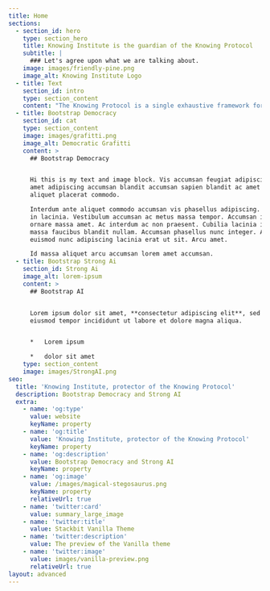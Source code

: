 ```yaml
---
title: Home
sections:
  - section_id: hero
    type: section_hero
    title: Knowing Institute is the guardian of the Knowing Protocol
    subtitle: |
      ### Let's agree upon what we are talking about.
    image: images/friendly-pine.png
    image_alt: Knowing Institute Logo
  - title: Text
    section_id: intro
    type: section_content
    content: "The Knowing Protocol is a single exhaustive framework for representing individual and collective sense-making, accumulating knowledge, and enable efficient information transfer between humans and machines.\_\n\nKnowing Institute protects the protocol and coordinates the continuous growth of content.\n\n### What is it for?\n\nThere are two main areas where the protocol can be used, and we estimate the number of applications will increase tremendously in the coming years.\n\n## Bootstrap Democracy\n\nRapid technological development puts a lot of stress on democratic systems. In order for democracy to work, a majority of us must learn how to handle a much greater complexity. Unfortunately, it is going to take some time for educational systems to transform a global society. Even an optimistic prognosis would say it takes at least another 2-3 generations. And it doesn't take a pessimist to think that might be too late.\n\nKnowing Protocol is a way of hacking the system. Using Personal Ai would\n\nand analyze complex give more people the ability to familiarize themselves with complex problems by using a kind of distributed Ai, ie that Ai becomes a tool for creating a better democracy upside down rather than creating control upside down, and partly to create traceability in how Ai creates models of reality.\n\n## Bootstrap Symbolic AI\n\nAlthough promising, there have been some objectives ragarding Symbolic AI.\n\n### Applications\n\nWe think there will be a number of applications in the future.\n\n##### Wiki Knowing\n\n*   Add content to the Knowing Graph in a Wiki-style environment\n\n*   Get access to you own powerful and personal symbolic AI\n\n*   Analyze any text and find what it really means\n\n*   Create personal and shared Notebooks\n\n*   Create crowd-sourcing campaigns\n"
  - title: Bootstrap Democracy
    section_id: cat
    type: section_content
    image: images/grafitti.png
    image_alt: Democratic Grafitti
    content: >
      ## Bootstrap Democracy


      Hi this is my text and image block. Vis accumsan feugiat adipiscing nisl
      amet adipiscing accumsan blandit accumsan sapien blandit ac amet faucibus
      aliquet placerat commodo.

      Interdum ante aliquet commodo accumsan vis phasellus adipiscing. Ornare a
      in lacinia. Vestibulum accumsan ac metus massa tempor. Accumsan in lacinia
      ornare massa amet. Ac interdum ac non praesent. Cubilia lacinia interdum
      massa faucibus blandit nullam. Accumsan phasellus nunc integer. Accumsan
      euismod nunc adipiscing lacinia erat ut sit. Arcu amet.

      Id massa aliquet arcu accumsan lorem amet accumsan.
  - title: Bootstrap Strong Ai
    section_id: Strong Ai
    image_alt: lorem-ipsum
    content: >
      ## Bootstrap AI


      Lorem ipsum dolor sit amet, **consectetur adipiscing elit**, sed do
      eiusmod tempor incididunt ut labore et dolore magna aliqua.


      *   Lorem ipsum

      *   dolor sit amet
    type: section_content
    image: images/StrongAI.png
seo:
  title: 'Knowing Institute, protector of the Knowing Protocol'
  description: Bootstrap Democracy and Strong AI
  extra:
    - name: 'og:type'
      value: website
      keyName: property
    - name: 'og:title'
      value: 'Knowing Institute, protector of the Knowing Protocol'
      keyName: property
    - name: 'og:description'
      value: Bootstrap Democracy and Strong AI
      keyName: property
    - name: 'og:image'
      value: /images/magical-stegosaurus.png
      keyName: property
      relativeUrl: true
    - name: 'twitter:card'
      value: summary_large_image
    - name: 'twitter:title'
      value: Stackbit Vanilla Theme
    - name: 'twitter:description'
      value: The preview of the Vanilla theme
    - name: 'twitter:image'
      value: images/vanilla-preview.png
      relativeUrl: true
layout: advanced
---
```

